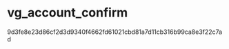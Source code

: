 vg_account_confirm
==================
9d3fe8e23d86cf2d3d9340f4662fd61021cbd81a7d11cb316b99ca8e3f22c7ad
